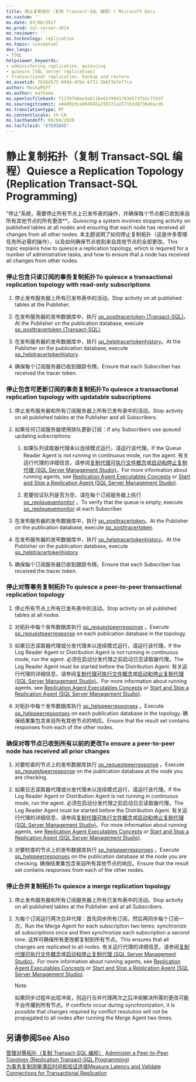 ```yaml
---
title: 停止复制拓扑（复制 Transact-SQL 编程）| Microsoft Docs
ms.custom: ''
ms.date: 03/08/2017
ms.prod: sql-server-2014
ms.reviewer: ''
ms.technology: replication
ms.topic: conceptual
dev_langs:
- TSQL
helpviewer_keywords:
- administering replication, quiescing
- quiesce [SQL Server replication]
- transactional replication, backup and restore
ms.assetid: 7626d575-9994-47be-b772-5b6f1b7ef7ca
author: MashaMSFT
ms.author: mathoma
ms.openlocfilehash: f12f0fb8ee3a6118e03799d17836573fb5c733df
ms.sourcegitcommit: ad4d92dce894592a259721a1571b1d8736abacdb
ms.translationtype: MT
ms.contentlocale: zh-CN
ms.lasthandoff: 08/04/2020
ms.locfileid: "87691695"
---
```

# <a name="quiesce-a-replication-topology-replication-transact-sql-programming"></a><span data-ttu-id="18838-102">静止复制拓扑（复制 Transact-SQL 编程）</span><span class="sxs-lookup"><span data-stu-id="18838-102">Quiesce a Replication Topology (Replication Transact-SQL Programming)</span></span>
  <span data-ttu-id="18838-103">“停止”系统，需要停止所有节点上已发布表的操作，并确保每个节点都已收到来自所有其他节点的所有更改\*\*。</span><span class="sxs-lookup"><span data-stu-id="18838-103">*Quiescing* a system involves stopping activity on published tables at all nodes and ensuring that each node has received all changes from all other nodes.</span></span> <span data-ttu-id="18838-104">本主题说明了如何停止复制拓扑（这是许多管理任务所必需的操作），以及如何确保节点收到来自其他节点的全部更改。</span><span class="sxs-lookup"><span data-stu-id="18838-104">This topic explains how to quiesce a replication topology, which is required for a number of administrative tasks, and how to ensure that a node has received all changes from other nodes.</span></span>  
  
### <a name="to-quiesce-a-transactional-replication-topology-with-read-only-subscriptions"></a><span data-ttu-id="18838-105">停止包含只读订阅的事务复制拓扑</span><span class="sxs-lookup"><span data-stu-id="18838-105">To quiesce a transactional replication topology with read-only subscriptions</span></span>  
  
1.  <span data-ttu-id="18838-106">停止发布服务器上所有已发布表中的活动。</span><span class="sxs-lookup"><span data-stu-id="18838-106">Stop activity on all published tables at the Publisher.</span></span>  
  
2.  <span data-ttu-id="18838-107">在发布服务器的发布数据库中，执行 [sp_posttracertoken (Transact-SQL)](/sql/relational-databases/system-stored-procedures/sp-posttracertoken-transact-sql)。</span><span class="sxs-lookup"><span data-stu-id="18838-107">At the Publisher on the publication database, execute [sp_posttracertoken &#40;Transact-SQL&#41;](/sql/relational-databases/system-stored-procedures/sp-posttracertoken-transact-sql).</span></span>  
  
3.  <span data-ttu-id="18838-108">在发布服务器的发布数据库中，执行 [sp_helptracertokenhistory](/sql/relational-databases/system-stored-procedures/sp-helptracertokenhistory-transact-sql)。</span><span class="sxs-lookup"><span data-stu-id="18838-108">At the Publisher on the publication database, execute [sp_helptracertokenhistory](/sql/relational-databases/system-stored-procedures/sp-helptracertokenhistory-transact-sql).</span></span>  
  
4.  <span data-ttu-id="18838-109">确保每个订阅服务器已收到跟踪令牌。</span><span class="sxs-lookup"><span data-stu-id="18838-109">Ensure that each Subscriber has received the tracer token.</span></span>  
  
### <a name="to-quiesce-a-transactional-replication-topology-with-updatable-subscriptions"></a><span data-ttu-id="18838-110">停止包含可更新订阅的事务复制拓扑</span><span class="sxs-lookup"><span data-stu-id="18838-110">To quiesce a transactional replication topology with updatable subscriptions</span></span>  
  
1.  <span data-ttu-id="18838-111">停止发布服务器和所有订阅服务器上所有已发布表中的活动。</span><span class="sxs-lookup"><span data-stu-id="18838-111">Stop activity on all published tables at the Publisher and all Subscribers.</span></span>  
  
2.  <span data-ttu-id="18838-112">如果任何订阅服务器使用排队更新订阅：</span><span class="sxs-lookup"><span data-stu-id="18838-112">If any Subscribers use queued updating subscriptions:</span></span>  
  
    1.  <span data-ttu-id="18838-113">如果队列读取器代理未以连续模式运行，请运行该代理。</span><span class="sxs-lookup"><span data-stu-id="18838-113">If the Queue Reader Agent is not running in continuous mode, run the agent.</span></span> <span data-ttu-id="18838-114">有关运行代理的详细信息，请参阅[复制代理可执行文件概念](../concepts/replication-agent-executables-concepts.md)或[启动和停止复制代理 (SQL Server Management Studio)](../agents/start-and-stop-a-replication-agent-sql-server-management-studio.md)。</span><span class="sxs-lookup"><span data-stu-id="18838-114">For more information about running agents, see [Replication Agent Executables Concepts](../concepts/replication-agent-executables-concepts.md) or [Start and Stop a Replication Agent &#40;SQL Server Management Studio&#41;](../agents/start-and-stop-a-replication-agent-sql-server-management-studio.md).</span></span>  
  
    2.  <span data-ttu-id="18838-115">若要验证队列是否为空，请在每个订阅服务器上执行 [sp_replqueuemonitor](/sql/relational-databases/system-stored-procedures/sp-replqueuemonitor-transact-sql) 。</span><span class="sxs-lookup"><span data-stu-id="18838-115">To verify that the queue is empty, execute [sp_replqueuemonitor](/sql/relational-databases/system-stored-procedures/sp-replqueuemonitor-transact-sql) at each Subscriber.</span></span>  
  
3.  <span data-ttu-id="18838-116">在发布服务器的发布数据库中，执行 [sp_posttracertoken](/sql/relational-databases/system-stored-procedures/sp-posttracertoken-transact-sql)。</span><span class="sxs-lookup"><span data-stu-id="18838-116">At the Publisher on the publication database, execute [sp_posttracertoken](/sql/relational-databases/system-stored-procedures/sp-posttracertoken-transact-sql).</span></span>  
  
4.  <span data-ttu-id="18838-117">在发布服务器的发布数据库中，执行 [sp_helptracertokenhistory](/sql/relational-databases/system-stored-procedures/sp-helptracertokenhistory-transact-sql)。</span><span class="sxs-lookup"><span data-stu-id="18838-117">At the Publisher on the publication database, execute [sp_helptracertokenhistory](/sql/relational-databases/system-stored-procedures/sp-helptracertokenhistory-transact-sql).</span></span>  
  
5.  <span data-ttu-id="18838-118">确保每个订阅服务器已收到跟踪令牌。</span><span class="sxs-lookup"><span data-stu-id="18838-118">Ensure that each Subscriber has received the tracer token.</span></span>  
  
### <a name="to-quiesce-a-peer-to-peer-transactional-replication-topology"></a><span data-ttu-id="18838-119">停止对等事务复制拓扑</span><span class="sxs-lookup"><span data-stu-id="18838-119">To quiesce a peer-to-peer transactional replication topology</span></span>  
  
1.  <span data-ttu-id="18838-120">停止所有节点上所有已发布表中的活动。</span><span class="sxs-lookup"><span data-stu-id="18838-120">Stop activity on all published tables at all nodes.</span></span>  
  
2.  <span data-ttu-id="18838-121">对拓扑中每个发布数据库执行 [sp_requestpeerresponse](/sql/relational-databases/system-stored-procedures/sp-requestpeerresponse-transact-sql) 。</span><span class="sxs-lookup"><span data-stu-id="18838-121">Execute [sp_requestpeerresponse](/sql/relational-databases/system-stored-procedures/sp-requestpeerresponse-transact-sql) on each publication database in the topology.</span></span>  
  
3.  <span data-ttu-id="18838-122">如果日志读取器代理或分发代理未以连续模式运行，请运行该代理。</span><span class="sxs-lookup"><span data-stu-id="18838-122">If the Log Reader Agent or Distribution Agent is not running in continuous mode, run the agent.</span></span> <span data-ttu-id="18838-123">必须在启动分发代理之前启动日志读取器代理。</span><span class="sxs-lookup"><span data-stu-id="18838-123">The Log Reader Agent must be started before the Distribution Agent.</span></span> <span data-ttu-id="18838-124">有关运行代理的详细信息，请参阅[复制代理可执行文件概念](../concepts/replication-agent-executables-concepts.md)或[启动和停止复制代理 (SQL Server Management Studio)](../agents/start-and-stop-a-replication-agent-sql-server-management-studio.md)。</span><span class="sxs-lookup"><span data-stu-id="18838-124">For more information about running agents, see [Replication Agent Executables Concepts](../concepts/replication-agent-executables-concepts.md) or [Start and Stop a Replication Agent &#40;SQL Server Management Studio&#41;](../agents/start-and-stop-a-replication-agent-sql-server-management-studio.md).</span></span>  
  
4.  <span data-ttu-id="18838-125">对拓扑中每个发布数据库执行 [sp_helppeerresponses](/sql/relational-databases/system-stored-procedures/sp-helppeerresponses-transact-sql) 。</span><span class="sxs-lookup"><span data-stu-id="18838-125">Execute [sp_helppeerresponses](/sql/relational-databases/system-stored-procedures/sp-helppeerresponses-transact-sql) on each publication database in the topology.</span></span> <span data-ttu-id="18838-126">确保结果集包含来自所有其他节点的响应。</span><span class="sxs-lookup"><span data-stu-id="18838-126">Ensure that the result set contains responses from each of the other nodes.</span></span>  
  
### <a name="to-ensure-a-peer-to-peer-node-has-received-all-prior-changes"></a><span data-ttu-id="18838-127">确保对等节点已收到所有以前的更改</span><span class="sxs-lookup"><span data-stu-id="18838-127">To ensure a peer-to-peer node has received all prior changes</span></span>  
  
1.  <span data-ttu-id="18838-128">对要检查的节点上的发布数据库执行 [sp_requestpeerresponse](/sql/relational-databases/system-stored-procedures/sp-requestpeerresponse-transact-sql) 。</span><span class="sxs-lookup"><span data-stu-id="18838-128">Execute [sp_requestpeerresponse](/sql/relational-databases/system-stored-procedures/sp-requestpeerresponse-transact-sql) on the publication database at the node you are checking.</span></span>  
  
2.  <span data-ttu-id="18838-129">如果日志读取器代理或分发代理未以连续模式运行，请运行该代理。</span><span class="sxs-lookup"><span data-stu-id="18838-129">If the Log Reader Agent or Distribution Agent is not running in continuous mode, run the agent.</span></span> <span data-ttu-id="18838-130">必须在启动分发代理之前启动日志读取器代理。</span><span class="sxs-lookup"><span data-stu-id="18838-130">The Log Reader Agent must be started before the Distribution Agent.</span></span> <span data-ttu-id="18838-131">有关运行代理的详细信息，请参阅[复制代理可执行文件概念](../concepts/replication-agent-executables-concepts.md)或[启动和停止复制代理 (SQL Server Management Studio)](../agents/start-and-stop-a-replication-agent-sql-server-management-studio.md)。</span><span class="sxs-lookup"><span data-stu-id="18838-131">For more information about running agents, see [Replication Agent Executables Concepts](../concepts/replication-agent-executables-concepts.md) or [Start and Stop a Replication Agent &#40;SQL Server Management Studio&#41;](../agents/start-and-stop-a-replication-agent-sql-server-management-studio.md).</span></span>  
  
3.  <span data-ttu-id="18838-132">对要检查的节点上的发布数据库执行 [sp_helppeerresponses](/sql/relational-databases/system-stored-procedures/sp-helppeerresponses-transact-sql) 。</span><span class="sxs-lookup"><span data-stu-id="18838-132">Execute [sp_helppeerresponses](/sql/relational-databases/system-stored-procedures/sp-helppeerresponses-transact-sql) on the publication database at the node you are checking.</span></span> <span data-ttu-id="18838-133">确保结果集包含来自所有其他节点的响应。</span><span class="sxs-lookup"><span data-stu-id="18838-133">Ensure that the result set contains responses from each of the other nodes.</span></span>  
  
### <a name="to-quiesce-a-merge-replication-topology"></a><span data-ttu-id="18838-134">停止合并复制拓扑</span><span class="sxs-lookup"><span data-stu-id="18838-134">To quiesce a merge replication topology</span></span>  
  
1.  <span data-ttu-id="18838-135">停止发布服务器和所有订阅服务器上所有已发布表中的活动。</span><span class="sxs-lookup"><span data-stu-id="18838-135">Stop activity on all published tables at the Publisher and at all Subscribers.</span></span>  
  
2.  <span data-ttu-id="18838-136">为每个订阅运行两次合并代理：首先同步所有订阅，然后再同步每个订阅一次。</span><span class="sxs-lookup"><span data-stu-id="18838-136">Run the Merge Agent for each subscription two times: synchronize all subscriptions once and then synchronize each subscription a second time.</span></span> <span data-ttu-id="18838-137">这样可确保所有更改都复制到所有节点。</span><span class="sxs-lookup"><span data-stu-id="18838-137">This ensures that all changes are replicated to all nodes.</span></span> <span data-ttu-id="18838-138">有关运行代理的详细信息，请参阅[复制代理可执行文件概念](../concepts/replication-agent-executables-concepts.md)或[启动和停止复制代理 (SQL Server Management Studio)](../agents/start-and-stop-a-replication-agent-sql-server-management-studio.md)。</span><span class="sxs-lookup"><span data-stu-id="18838-138">For more information about running agents, see [Replication Agent Executables Concepts](../concepts/replication-agent-executables-concepts.md) or [Start and Stop a Replication Agent &#40;SQL Server Management Studio&#41;](../agents/start-and-stop-a-replication-agent-sql-server-management-studio.md).</span></span>  
  
    > [!NOTE]  
    >  <span data-ttu-id="18838-139">如果同步过程中出现冲突，则运行合并代理两次之后冲突解决所需的更改可能不会传播到所有节点。</span><span class="sxs-lookup"><span data-stu-id="18838-139">If conflicts occur during synchronization, it is possible that changes required by conflict resolution will not be propagated to all nodes after running the Merge Agent two times.</span></span>  
  
## <a name="see-also"></a><span data-ttu-id="18838-140">另请参阅</span><span class="sxs-lookup"><span data-stu-id="18838-140">See Also</span></span>  
 <span data-ttu-id="18838-141">[管理对等拓扑（复制 Transact-SQL 编程）](administer-a-peer-to-peer-topology-replication-transact-sql-programming.md) </span><span class="sxs-lookup"><span data-stu-id="18838-141">[Administer a Peer-to-Peer Topology &#40;Replication Transact-SQL Programming&#41;](administer-a-peer-to-peer-topology-replication-transact-sql-programming.md) </span></span>  
 [<span data-ttu-id="18838-142">为事务复制测量滞后时间和验证连接</span><span class="sxs-lookup"><span data-stu-id="18838-142">Measure Latency and Validate Connections for Transactional Replication</span></span>](../monitor/measure-latency-and-validate-connections-for-transactional-replication.md)  
  
  
